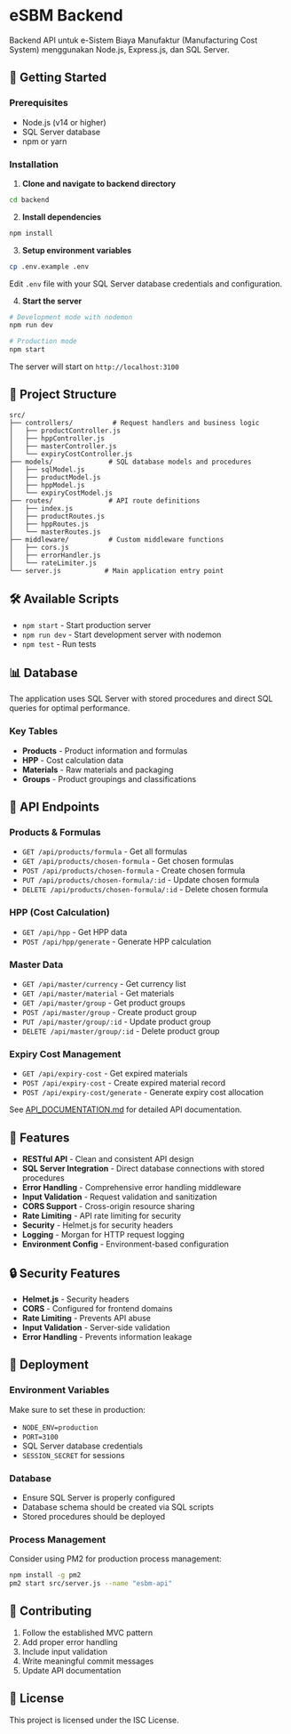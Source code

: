 # eSBM Backend

Backend API untuk e-Sistem Biaya Manufaktur (Manufacturing Cost System) menggunakan Node.js, Express.js, dan SQL Server.

## 🚀 Getting Started

### Prerequisites
- Node.js (v14 or higher)
- SQL Server database
- npm or yarn

### Installation

1. **Clone and navigate to backend directory**
```bash
cd backend
```

2. **Install dependencies**
```bash
npm install
```

3. **Setup environment variables**
```bash
cp .env.example .env
```
Edit `.env` file with your SQL Server database credentials and configuration.

4. **Start the server**
```bash
# Development mode with nodemon
npm run dev

# Production mode
npm start
```

The server will start on `http://localhost:3100`

## 📁 Project Structure

```
src/
├── controllers/          # Request handlers and business logic
│   ├── productController.js
│   ├── hppController.js
│   ├── masterController.js
│   └── expiryCostController.js
├── models/              # SQL database models and procedures
│   ├── sqlModel.js
│   ├── productModel.js
│   ├── hppModel.js
│   └── expiryCostModel.js
├── routes/              # API route definitions
│   ├── index.js
│   ├── productRoutes.js
│   ├── hppRoutes.js
│   └── masterRoutes.js
├── middleware/          # Custom middleware functions
│   ├── cors.js
│   ├── errorHandler.js
│   └── rateLimiter.js
└── server.js           # Main application entry point
```

## 🛠 Available Scripts

- `npm start` - Start production server
- `npm run dev` - Start development server with nodemon
- `npm test` - Run tests

## 📊 Database

The application uses SQL Server with stored procedures and direct SQL queries for optimal performance.

### Key Tables
- **Products** - Product information and formulas
- **HPP** - Cost calculation data
- **Materials** - Raw materials and packaging
- **Groups** - Product groupings and classifications

## 🔗 API Endpoints

### Products & Formulas
- `GET /api/products/formula` - Get all formulas
- `GET /api/products/chosen-formula` - Get chosen formulas
- `POST /api/products/chosen-formula` - Create chosen formula
- `PUT /api/products/chosen-formula/:id` - Update chosen formula
- `DELETE /api/products/chosen-formula/:id` - Delete chosen formula

### HPP (Cost Calculation)
- `GET /api/hpp` - Get HPP data
- `POST /api/hpp/generate` - Generate HPP calculation

### Master Data
- `GET /api/master/currency` - Get currency list
- `GET /api/master/material` - Get materials
- `GET /api/master/group` - Get product groups
- `POST /api/master/group` - Create product group
- `PUT /api/master/group/:id` - Update product group
- `DELETE /api/master/group/:id` - Delete product group

### Expiry Cost Management
- `GET /api/expiry-cost` - Get expired materials
- `POST /api/expiry-cost` - Create expired material record
- `POST /api/expiry-cost/generate` - Generate expiry cost allocation

See [API_DOCUMENTATION.md](./API_DOCUMENTATION.md) for detailed API documentation.

## 🔧 Features

- **RESTful API** - Clean and consistent API design
- **SQL Server Integration** - Direct database connections with stored procedures
- **Error Handling** - Comprehensive error handling middleware
- **Input Validation** - Request validation and sanitization
- **CORS Support** - Cross-origin resource sharing
- **Rate Limiting** - API rate limiting for security
- **Security** - Helmet.js for security headers
- **Logging** - Morgan for HTTP request logging
- **Environment Config** - Environment-based configuration

## 🔒 Security Features

- **Helmet.js** - Security headers
- **CORS** - Configured for frontend domains
- **Rate Limiting** - Prevents API abuse
- **Input Validation** - Server-side validation
- **Error Handling** - Prevents information leakage

## 🚀 Deployment

### Environment Variables
Make sure to set these in production:
- `NODE_ENV=production`
- `PORT=3100`
- SQL Server database credentials
- `SESSION_SECRET` for sessions

### Database
- Ensure SQL Server is properly configured
- Database schema should be created via SQL scripts
- Stored procedures should be deployed

### Process Management
Consider using PM2 for production process management:
```bash
npm install -g pm2
pm2 start src/server.js --name "esbm-api"
```

## 🤝 Contributing

1. Follow the established MVC pattern
2. Add proper error handling
3. Include input validation
4. Write meaningful commit messages
5. Update API documentation

## 📝 License

This project is licensed under the ISC License.
